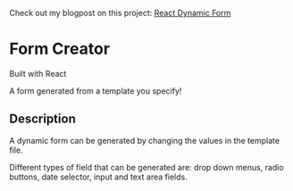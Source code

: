Check out my blogpost on this project: <a href="">React Dynamic Form</a>


# Form Creator
Built with React

A form generated from a template you specify!

## Description

A dynamic form can be generated by changing the values in the template file. 

Different types of field that can be generated are: drop down menus, radio buttons, date selector, input and text area fields.

